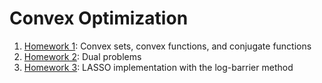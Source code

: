# Convex Optimization

1. [Homework 1](homework-1): Convex sets, convex functions, and conjugate functions
2. [Homework 2](homework-2): Dual problems
3. [Homework 3](homework-3): LASSO implementation with the log-barrier method